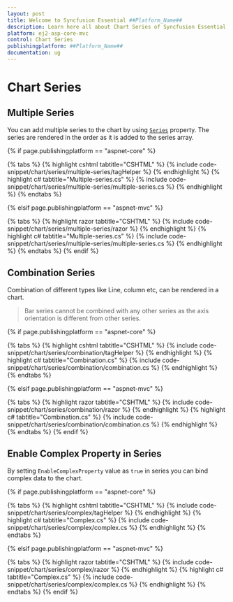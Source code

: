 ```yaml
---
layout: post
title: Welcome to Syncfusion Essential ##Platform_Name##
description: Learn here all about Chart Series of Syncfusion Essential ##Platform_Name## widgets based on HTML5 and jQuery.
platform: ej2-asp-core-mvc
control: Chart Series
publishingplatform: ##Platform_Name##
documentation: ug
---
```



# Chart Series

## Multiple Series

You can add multiple series to the chart by using [`Series`](https://help.syncfusion.com/cr/aspnetmvc-js2/Syncfusion.EJ2.Charts.ChartSeries.html) property.
The series are rendered in the order as it is added to the series array.

{% if page.publishingplatform == "aspnet-core" %}

{% tabs %}
{% highlight cshtml tabtitle="CSHTML" %}
{% include code-snippet/chart/series/multiple-series/tagHelper %}
{% endhighlight %}
{% highlight c# tabtitle="Multiple-series.cs" %}
{% include code-snippet/chart/series/multiple-series/multiple-series.cs %}
{% endhighlight %}
{% endtabs %}

{% elsif page.publishingplatform == "aspnet-mvc" %}

{% tabs %}
{% highlight razor tabtitle="CSHTML" %}
{% include code-snippet/chart/series/multiple-series/razor %}
{% endhighlight %}
{% highlight c# tabtitle="Multiple-series.cs" %}
{% include code-snippet/chart/series/multiple-series/multiple-series.cs %}
{% endhighlight %}
{% endtabs %}
{% endif %}



## Combination Series

Combination of different types like Line, column etc, can be rendered in a chart.

>Bar series cannot be combined with any other series as the axis orientation is different from other series.

{% if page.publishingplatform == "aspnet-core" %}

{% tabs %}
{% highlight cshtml tabtitle="CSHTML" %}
{% include code-snippet/chart/series/combination/tagHelper %}
{% endhighlight %}
{% highlight c# tabtitle="Combination.cs" %}
{% include code-snippet/chart/series/combination/combination.cs %}
{% endhighlight %}
{% endtabs %}

{% elsif page.publishingplatform == "aspnet-mvc" %}

{% tabs %}
{% highlight razor tabtitle="CSHTML" %}
{% include code-snippet/chart/series/combination/razor %}
{% endhighlight %}
{% highlight c# tabtitle="Combination.cs" %}
{% include code-snippet/chart/series/combination/combination.cs %}
{% endhighlight %}
{% endtabs %}
{% endif %}



## Enable Complex Property in Series

By setting `EnableComplexProperty` value as `true` in series you can bind complex data to the chart.

{% if page.publishingplatform == "aspnet-core" %}

{% tabs %}
{% highlight cshtml tabtitle="CSHTML" %}
{% include code-snippet/chart/series/complex/tagHelper %}
{% endhighlight %}
{% highlight c# tabtitle="Complex.cs" %}
{% include code-snippet/chart/series/complex/complex.cs %}
{% endhighlight %}
{% endtabs %}

{% elsif page.publishingplatform == "aspnet-mvc" %}

{% tabs %}
{% highlight razor tabtitle="CSHTML" %}
{% include code-snippet/chart/series/complex/razor %}
{% endhighlight %}
{% highlight c# tabtitle="Complex.cs" %}
{% include code-snippet/chart/series/complex/complex.cs %}
{% endhighlight %}
{% endtabs %}
{% endif %}

